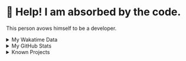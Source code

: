 # 🥺 Help! I am absorbed by the code. 

This person avows himself to be a developer.

<details>

<summary>My Wakatime Data</summary>

<!--START_SECTION:waka-->
![Lines of code](https://img.shields.io/badge/From%20Hello%20World%20I%27ve%20Written-8.9%20million%20lines%20of%20code-blue)

**🐱 My GitHub Data** 

> 📦 787.1 kB Used in GitHub's Storage 
 > 
> 🏆 816 Contributions in the Year 2024
 > 
> 🚫 Not Opted to Hire
 > 
> 📜 92 Public Repositories 
 > 
> 🔑 29 Private Repositories 
 > 
**I'm an Early 🐤** 

```text
🌞 Morning                2237 commits        ██████░░░░░░░░░░░░░░░░░░░   24.02 % 
🌆 Daytime                4007 commits        ███████████░░░░░░░░░░░░░░   43.03 % 
🌃 Evening                2994 commits        ████████░░░░░░░░░░░░░░░░░   32.15 % 
🌙 Night                  75 commits          ░░░░░░░░░░░░░░░░░░░░░░░░░   00.81 % 
```
📅 **I'm Most Productive on Wednesday** 

```text
Monday                   1159 commits        ███░░░░░░░░░░░░░░░░░░░░░░   12.44 % 
Tuesday                  1640 commits        ████░░░░░░░░░░░░░░░░░░░░░   17.61 % 
Wednesday                1651 commits        ████░░░░░░░░░░░░░░░░░░░░░   17.73 % 
Thursday                 1336 commits        ████░░░░░░░░░░░░░░░░░░░░░   14.35 % 
Friday                   1395 commits        ████░░░░░░░░░░░░░░░░░░░░░   14.98 % 
Saturday                 1147 commits        ███░░░░░░░░░░░░░░░░░░░░░░   12.32 % 
Sunday                   985 commits         ███░░░░░░░░░░░░░░░░░░░░░░   10.58 % 
```


**I Mostly Code in Go** 

```text
Go                       37 repos            █████████░░░░░░░░░░░░░░░░   35.92 % 
TeX                      6 repos             █░░░░░░░░░░░░░░░░░░░░░░░░   05.83 % 
Rust                     3 repos             █░░░░░░░░░░░░░░░░░░░░░░░░   02.91 % 
Swift                    3 repos             █░░░░░░░░░░░░░░░░░░░░░░░░   02.91 % 
Shell                    2 repos             ░░░░░░░░░░░░░░░░░░░░░░░░░   01.94 % 
```




 Last Updated on 26/06/2024 01:22:56 UTC
<!--END_SECTION:waka-->

</details>

<details>
 
 <summary>My GitHub Stats</summary>

[![CDFMLR's github stats](https://github-readme-stats.vercel.app/api?username=cdfmlr&count_private=true&show_icons=true)](https://github.com/anuraghazra/github-readme-stats)
 
</details>

<details>

<summary>Known Projects</summary>

[![Star History Chart](https://api.star-history.com/svg?repos=cdfmlr/pyflowchart,cdfmlr/muvtuber,cdfmlr/crud,cdfmlr/murecom-verse-1,cdfmlr/murecom-intro&type=Date)](https://star-history.com/#cdfmlr/pyflowchart&cdfmlr/muvtuber&cdfmlr/crud&cdfmlr/murecom-verse-1&cdfmlr/murecom-intro&Date)

 </details>

